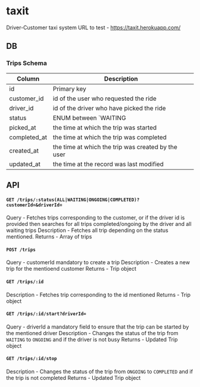 # taxit
Driver-Customer taxi system
URL to test - https://taxit.herokuapp.com/

## DB
### Trips Schema
| Column | Description |
|---|---|
| id | Primary key |
| customer_id | id of the user who requested the ride |
| driver_id | id of the driver who have picked the ride |
| status | ENUM between `WAITING|ONGOING|COMPLETED` |
| picked_at | the time at which the trip was started |
| completed_at | the time at which the trip was completed |
| created_at | the time at which the trip was created by the user |
| updated_at | the time at the record was last modified |
## API
#### `GET /trips/:status(ALL|WAITING|ONGOING|COMPLETED)?customerId=&driverId=`
Query - Fetches trips corresponding to the customer, or if the driver id is provided then searches for all trips completed/ongoing by the driver and all waiting trips
Description - Fetches all trip depending on the status mentioned.
Returns - Array of trips

#### `POST /trips`
Query - customerId mandatory to create a trip
Description -  Creates a new trip for the mentioend customer
Returns - Trip object

#### `GET /trips/:id`
Description - Fetches trip corresponding to the id mentioned
Returns - Trip object

#### `GET /trips/:id/start?driverId=`
Query - driverId a mandatory field to ensure that the trip can be started by the mentioned driver
Description - Changes the status of the trip from `WAITING` to `ONGOING` and if the driver is not busy
Returns - Updated Trip object

#### `GET /trips/:id/stop`
Description - Changes the status of the trip from `ONGOING` to `COMPLETED` and if the trip is not completed
Returns - Updated Trip object

